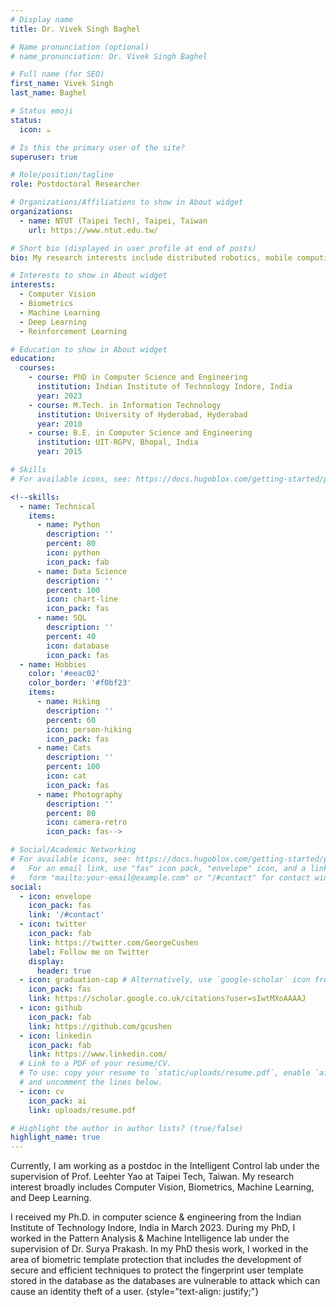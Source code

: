```yaml
---
# Display name
title: Dr. Vivek Singh Baghel

# Name pronunciation (optional)
# name_pronunciation: Dr. Vivek Singh Baghel

# Full name (for SEO)
first_name: Vivek Singh
last_name: Baghel

# Status emoji
status:
  icon: ☕️

# Is this the primary user of the site?
superuser: true

# Role/position/tagline
role: Postdoctoral Researcher

# Organizations/Affiliations to show in About widget
organizations:
  - name: NTUT (Taipei Tech), Taipei, Taiwan
    url: https://www.ntut.edu.tw/

# Short bio (displayed in user profile at end of posts)
bio: My research interests include distributed robotics, mobile computing and programmable matter.

# Interests to show in About widget
interests:
  - Computer Vision
  - Biometrics
  - Machine Learning
  - Deep Learning
  - Reinforcement Learning

# Education to show in About widget
education:
  courses:
    - course: PhD in Computer Science and Engineering
      institution: Indian Institute of Technology Indore, India
      year: 2023
    - course: M.Tech. in Information Technology
      institution: University of Hyderabad, Hyderabad
      year: 2018
    - course: B.E. in Computer Science and Engineering
      institution: UIT-RGPV, Bhopal, India
      year: 2015

# Skills
# For available icons, see: https://docs.hugoblox.com/getting-started/page-builder/#icons

<!--skills:
  - name: Technical
    items:
      - name: Python
        description: ''
        percent: 80
        icon: python
        icon_pack: fab
      - name: Data Science
        description: ''
        percent: 100
        icon: chart-line
        icon_pack: fas
      - name: SQL
        description: ''
        percent: 40
        icon: database
        icon_pack: fas
  - name: Hobbies
    color: '#eeac02'
    color_border: '#f0bf23'
    items:
      - name: Hiking
        description: ''
        percent: 60
        icon: person-hiking
        icon_pack: fas
      - name: Cats
        description: ''
        percent: 100
        icon: cat
        icon_pack: fas
      - name: Photography
        description: ''
        percent: 80
        icon: camera-retro
        icon_pack: fas-->

# Social/Academic Networking
# For available icons, see: https://docs.hugoblox.com/getting-started/page-builder/#icons
#   For an email link, use "fas" icon pack, "envelope" icon, and a link in the
#   form "mailto:your-email@example.com" or "/#contact" for contact widget.
social:
  - icon: envelope
    icon_pack: fas
    link: '/#contact'
  - icon: twitter
    icon_pack: fab
    link: https://twitter.com/GeorgeCushen
    label: Follow me on Twitter
    display:
      header: true
  - icon: graduation-cap # Alternatively, use `google-scholar` icon from `ai` icon pack
    icon_pack: fas
    link: https://scholar.google.co.uk/citations?user=sIwtMXoAAAAJ
  - icon: github
    icon_pack: fab
    link: https://github.com/gcushen
  - icon: linkedin
    icon_pack: fab
    link: https://www.linkedin.com/
  # Link to a PDF of your resume/CV.
  # To use: copy your resume to `static/uploads/resume.pdf`, enable `ai` icons in `params.yaml`,
  # and uncomment the lines below.
  - icon: cv
    icon_pack: ai
    link: uploads/resume.pdf

# Highlight the author in author lists? (true/false)
highlight_name: true
---
```


Currently, I am working as a postdoc in the Intelligent Control lab under the supervision of Prof. Leehter Yao at Taipei Tech, Taiwan. My research interest broadly includes Computer Vision, Biometrics, Machine Learning, and Deep Learning.

I received my Ph.D. in computer science & engineering from the Indian Institute of Technology Indore, India in March 2023. During my PhD, I worked in the Pattern Analysis & Machine Intelligence lab under the supervision of Dr. Surya Prakash. In my PhD thesis work, I worked in the area of biometric template protection that includes the development of secure and efficient techniques to protect the fingerprint user template stored in the database as the databases are vulnerable to attack which can cause an identity theft of a user.
{style="text-align: justify;"}
